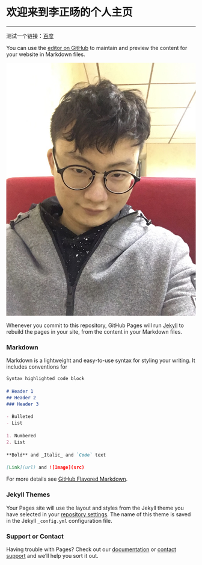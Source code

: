 # 欢迎来到李正旸的个人主页
---
测试一个链接：[百度](https://www.baidu.com/)

You can use the [editor on GitHub](https://github.com/LiAiden/LiAiden.github.io/edit/master/index.md) to maintain and preview the content for your website in Markdown files.

![自拍](https://github.com/LiAiden/picture/blob/master/UNADJUSTEDNONRAW_thumb_668.jpg)

Whenever you commit to this repository, GitHub Pages will run [Jekyll](https://jekyllrb.com/) to rebuild the pages in your site, from the content in your Markdown files.

### Markdown

Markdown is a lightweight and easy-to-use syntax for styling your writing. It includes conventions for

```markdown
Syntax highlighted code block

# Header 1
## Header 2
### Header 3

- Bulleted
- List

1. Numbered
2. List

**Bold** and _Italic_ and `Code` text

[Link](url) and ![Image](src)
```

For more details see [GitHub Flavored Markdown](https://guides.github.com/features/mastering-markdown/).

### Jekyll Themes

Your Pages site will use the layout and styles from the Jekyll theme you have selected in your [repository settings](https://github.com/LiAiden/LiAiden.github.io/settings). The name of this theme is saved in the Jekyll `_config.yml` configuration file.

### Support or Contact

Having trouble with Pages? Check out our [documentation](https://help.github.com/categories/github-pages-basics/) or [contact support](https://github.com/contact) and we’ll help you sort it out.
